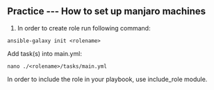 ## Practice --- How to set up manjaro machines


1. In order to create role run following command:
```
ansible-galaxy init <rolename>
```
Add task(s) into main.yml:
```
nano ./<rolename>/tasks/main.yml
```
In order to include the role in your playbook, use include_role module.